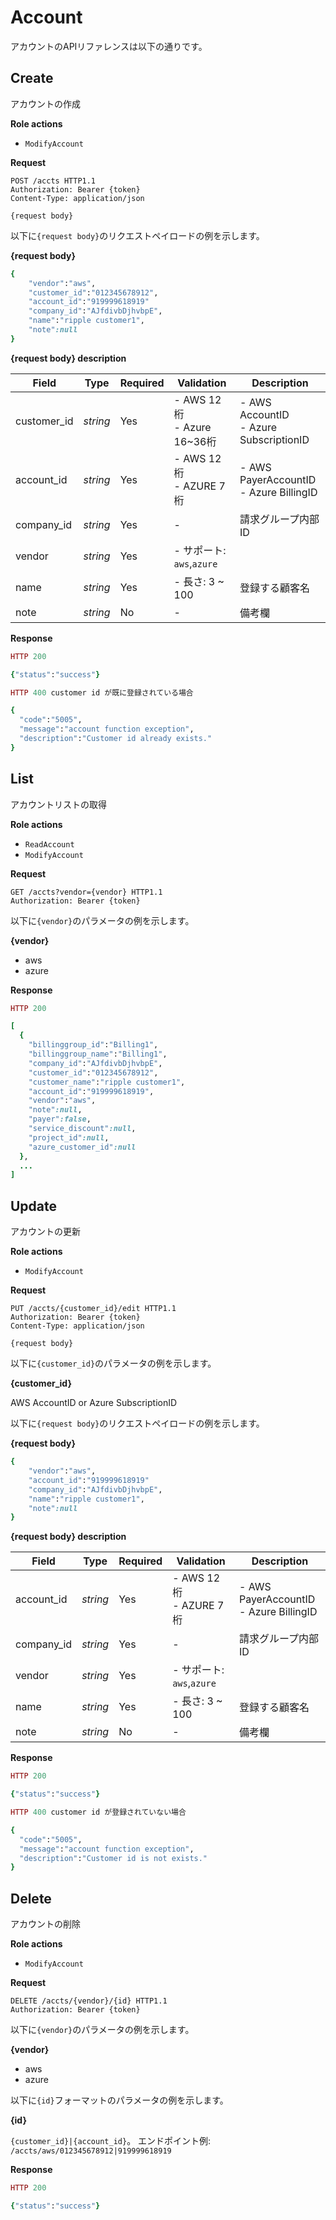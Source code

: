# Account


アカウントのAPIリファレンスは以下の通りです。

## Create

アカウントの作成

**Role actions**

- `ModifyAccount`

**Request**

```http
POST /accts HTTP1.1
Authorization: Bearer {token}
Content-Type: application/json

{request body}
```

以下に`{request body}`のリクエストペイロードの例を示します。

**{request body}**

```ruby
{
	"vendor":"aws",
    "customer_id":"012345678912",
    "account_id":"919999618919"
	"company_id":"AJfdivbDjhvbpE",
	"name":"ripple customer1",
	"note":null
}
```

**{request body} description**

Field         | Type      | Required | Validation | Description
------------- | --------- | -------- | ---------- | -----------
customer_id   | *string*  | Yes      | - AWS 12桁 <br> - Azure 16~36桁 | - AWS AccountID <br> - Azure SubscriptionID
account_id    | *string*  | Yes      | - AWS 12桁 <br> - AZURE 7桁 | - AWS PayerAccountID <br> - Azure BillingID
company_id    | *string*  | Yes      | -          | 請求グループ内部ID
vendor        | *string*  | Yes      | - サポート: `aws`,`azure`  | 
name          | *string*  | Yes      | - 長さ: 3 ~ 100    | 登録する顧客名
note          | *string*  | No       | -          | 備考欄

**Response**

```ruby
HTTP 200

{"status":"success"}

HTTP 400 customer id が既に登録されている場合

{
  "code":"5005",
  "message":"account function exception",
  "description":"Customer id already exists."
}
```

## List

アカウントリストの取得

**Role actions**

- `ReadAccount` 
- `ModifyAccount`

**Request**

```http
GET /accts?vendor={vendor} HTTP1.1
Authorization: Bearer {token}

```

以下に`{vendor}`のパラメータの例を示します。

**{vendor}**

- aws
- azure

**Response**

```ruby
HTTP 200

[
  {
    "billinggroup_id":"Billing1",
    "billinggroup_name":"Billing1",
    "company_id":"AJfdivbDjhvbpE",
    "customer_id":"012345678912",
    "customer_name":"ripple customer1",
    "account_id":"919999618919",
    "vendor":"aws",
    "note":null,
    "payer":false,
    "service_discount":null,
    "project_id":null,
    "azure_customer_id":null
  },
  ...
]
```


## Update

アカウントの更新

**Role actions**

- `ModifyAccount`

**Request**

```http
PUT /accts/{customer_id}/edit HTTP1.1
Authorization: Bearer {token}
Content-Type: application/json

{request body}
```

以下に`{customer_id}`のパラメータの例を示します。

**{customer_id}**

AWS AccountID or Azure SubscriptionID


以下に`{request body}`のリクエストペイロードの例を示します。

**{request body}**


```ruby
{
	"vendor":"aws",
    "account_id":"919999618919"
	"company_id":"AJfdivbDjhvbpE",
	"name":"ripple customer1",
	"note":null
}
```

**{request body} description**

Field         | Type      | Required | Validation | Description
------------- | --------- | -------- | ---------- | -----------
account_id    | *string*  | Yes      | - AWS 12桁 <br> - AZURE 7桁 | - AWS PayerAccountID <br> - Azure BillingID
company_id    | *string*  | Yes      | -          | 請求グループ内部ID
vendor        | *string*  | Yes      | - サポート: `aws`,`azure`  | 
name          | *string*  | Yes      | - 長さ: 3 ~ 100    | 登録する顧客名
note          | *string*  | No       | -          | 備考欄

**Response**

```ruby
HTTP 200

{"status":"success"}

HTTP 400 customer id が登録されていない場合

{
  "code":"5005",
  "message":"account function exception",
  "description":"Customer id is not exists."
}
```

## Delete

アカウントの削除

**Role actions**

- `ModifyAccount`

**Request**

```http
DELETE /accts/{vendor}/{id} HTTP1.1
Authorization: Bearer {token}

```

以下に`{vendor}`のパラメータの例を示します。

**{vendor}**

- aws
- azure


以下に`{id}`フォーマットのパラメータの例を示します。

**{id}**

`{customer_id}|{account_id}`。 エンドポイント例: `/accts/aws/012345678912|919999618919`

**Response**

```ruby
HTTP 200

{"status":"success"}
```
